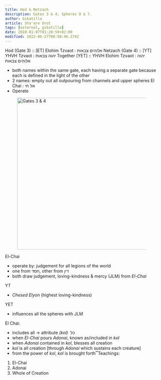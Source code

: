 ```yaml
---
title: Hod & Netzach
description: Gates 3 & 4; Spheres 8 & 7.
author: Gikatilla
article: Sha'are Orot
tags: [external, gikatilla]
date: 2010-01-07T01:28:59+02:00
modified: 2022-06-27T08:50:46.274Z
---
```


Hod (Gate 3) :: [ET] Elohim Tzvaot : אלוהים צבאות
Netzach (Gate 4) :: [YT] YHVH Tzvaot : יהוה צבאות
Together [YET] :: YHVH Elohim Tzvaot : יהוה אלוהִים צבאות

- both names within the same gate,
  each having a separate gate
  because each is defined in the light of the other
- 2 names: empty out all outpouring from channels and upper spheres
  El Chai : אל חי
- Operate

<figure>
<img src="/posts/img/gates_3_4.svg" alt="Gates 3 & 4" width="500">
</figure>

El-Chai

- operate by: judgement for all legions of the world
- one from חסד, other from דין
- both draw judgement, loving-kindness & mercy (JLM) from _El-Chai_

YT

- _Chesed Elyon_ (highest loving-kindness)

YET

- influences all the spheres with JLM

El Chai:

- includes all -> attribute _(kol)_&nbsp; כל
- when _El-Chai_ pours _Adonai_, known as/included in _kol_
- when _Adonai_ contained in _kol_, blesses all creation
- _kol_ is all creation [through _Adonai_ which sustains each creature]
- from the power of _kol_, _kol_ is brought forth
  ֟
  Teachings:

1. El-Chai
2. Adonai
3. Whole of Creation
